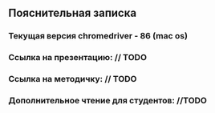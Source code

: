 ## Пояснительная записка


###  Текущая версия chromedriver - 86 (mac os)
### Ссылка на презентацию: // TODO
### Ссылка на методичку: // TODO
### Дополнительное чтение для студентов: //TODO